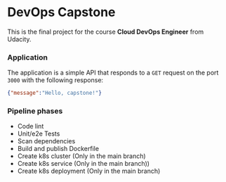 # DevOps Capstone

This is the final project for the course **Cloud DevOps Engineer** from Udacity.

### Application

The application is a simple API that responds to a `GET` request on the port `3000` with the following response:

```json
{"message":"Hello, capstone!"}
```

### Pipeline phases

* Code lint
* Unit/e2e Tests
* Scan dependencies
* Build and publish Dockerfile
* Create k8s cluster (Only in the main branch)
* Create k8s service (Only in the main branch))
* Create k8s deployment (Only in the main branch)
